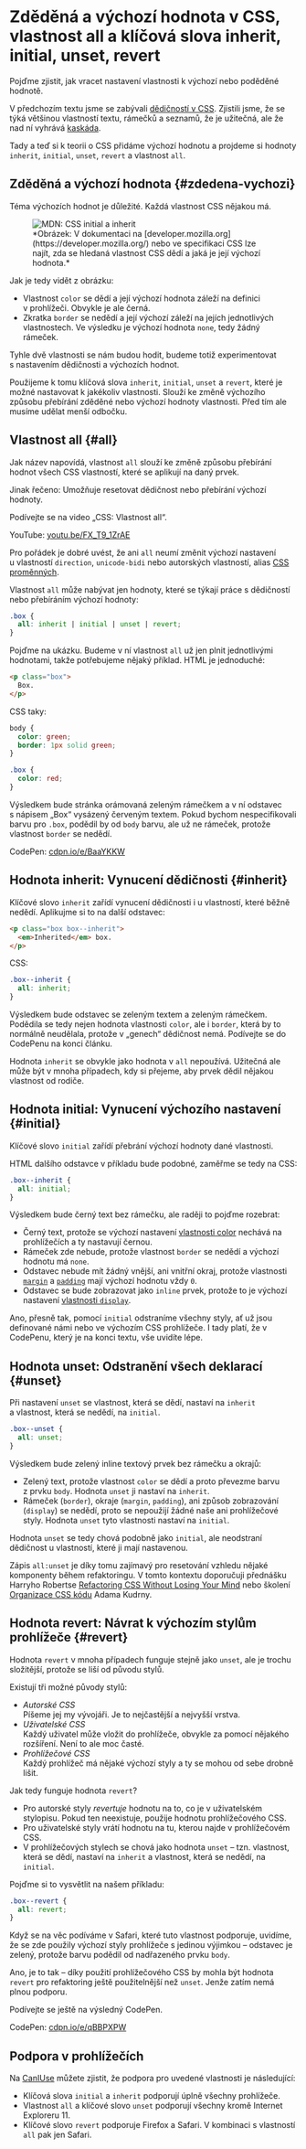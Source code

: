 # Zděděná a výchozí hodnota v CSS, vlastnost all a klíčová slova inherit, initial, unset, revert

Pojďme zjistit, jak vracet nastavení vlastnosti k výchozí nebo poděděné hodnotě.

V předchozím textu jsme se zabývali [dědičností v CSS](css-dedicnost.md). Zjistili jsme, že se týká většinou vlastností textu, rámečků a seznamů, že je užitečná, ale že nad ní vyhrává [kaskáda](css-kaskada.md).

<!-- AdSnippet -->

Tady a teď si k teorii o CSS přidáme výchozí hodnotu a projdeme si hodnoty `inherit`, `initial`, `unset`, `revert` a vlastnost `all`.

## Zděděná a výchozí hodnota {#zdedena-vychozi}

Téma výchozích hodnot je důležité. Každá vlastnost CSS nějakou má.

<figure>
<img src="../dist/images/original/css-initial-inherit-mdn.png" alt="MDN: CSS initial a inherit">
<figcaption markdown="1">
*Obrázek: V dokumentaci na [developer.mozilla.org](https://developer.mozilla.org/) nebo ve specifikaci CSS lze najít, zda se hledaná vlastnost CSS  dědí a jaká je její výchozí hodnota.*
</figcaption>
</figure>

Jak je tedy vidět z obrázku:

* Vlastnost `color` se dědí a její výchozí hodnota záleží na definici v prohlížeči. Obvykle je ale černá.
* Zkratka `border` se nedědí a její výchozí záleží na jejích jednotlivých  vlastnostech. Ve výsledku je výchozí hodnota `none`, tedy žádný rámeček.

Tyhle dvě vlastnosti se nám budou hodit, budeme totiž experimentovat s nastavením dědičnosti a výchozích hodnot.

Použijeme k tomu klíčová slova `inherit`, `initial`, `unset` a `revert`, které je možné nastavovat k jakékoliv vlastnosti. Slouží ke změně výchozího způsobu přebírání zděděné nebo výchozí hodnoty vlastnosti. Před tím ale musíme udělat menší odbočku.

## Vlastnost all {#all}

Jak název napovídá, vlastnost `all` slouží ke změně způsobu přebírání hodnot všech CSS vlastností, které se aplikují na daný prvek.

Jinak řečeno: Umožňuje resetovat dědičnost nebo přebírání výchozí hodnoty.

Podívejte se na video „CSS: Vlastnost all“.

YouTube: [youtu.be/FX_T9_1ZrAE](https://www.youtube.com/watch?v=FX_T9_1ZrAE)

Pro pořádek je dobré uvést, že ani `all` neumí změnit výchozí nastavení u vlastností `direction`, `unicode-bidi` nebo autorských vlastností, alias [CSS proměnných](css-promenne.md).

Vlastnost `all` může nabývat jen hodnoty, které se týkají práce s dědičností nebo přebíráním výchozí hodnoty:

```css
.box {
  all: inherit | initial | unset | revert;
}
```

Pojďme na ukázku. Budeme v ní vlastnost `all` už jen plnit jednotlivými hodnotami, takže potřebujeme nějaký příklad. HTML je jednoduché:

```html
<p class="box">
  Box.
</p>
```

CSS taky:

```css
body {
  color: green;
  border: 1px solid green;
}

.box {
  color: red;
}
```

Výsledkem bude stránka orámovaná zeleným rámečkem a v ní odstavec s nápisem „Box“ vysázený červeným textem. Pokud bychom nespecifikovali barvu pro `.box`, podědil by od `body` barvu, ale už ne rámeček, protože vlastnost `border` se nedědí.

CodePen: [cdpn.io/e/BaaYKKW](https://codepen.io/machal/pen/BaaYKKW?editors=1100)

## Hodnota inherit: Vynucení dědičnosti {#inherit}

Klíčové slovo `inherit` zařídí vynucení dědičnosti i u vlastností, které běžně nedědí. Aplikujme si to na další odstavec:

```html
<p class="box box--inherit">
  <em>Inherited</em> box.
</p>
```

CSS:

```css
.box--inherit {
  all: inherit;
}
```

Výsledkem bude odstavec se zeleným textem a zeleným rámečkem. Podědila se tedy nejen hodnota vlastnosti `color`, ale i `border`, která by to normálně neudělala, protože v „genech“ dědičnost nemá. Podívejte se do CodePenu na konci článku.

<!-- AdSnippet -->

Hodnota `inherit` se obvykle jako hodnota v `all` nepoužívá. Užitečná ale může být v mnoha případech, kdy si přejeme, aby prvek dědil nějakou vlastnost od rodiče.

## Hodnota initial: Vynucení výchozího nastavení {#initial}

Klíčové slovo `initial` zařídí přebrání výchozí hodnoty dané vlastnosti.

HTML dalšího odstavce v příkladu bude podobné, zaměřme se tedy na CSS:

```css
.box--inherit {
  all: initial;
}
```

Výsledkem bude černý text bez rámečku, ale raději to pojďme rozebrat:

* Černý text, protože se výchozí nastavení [vlastnosti color](https://developer.mozilla.org/en-US/docs/Web/CSS/color) nechává na prohlížečích a ty nastavují černou.
* Rámeček zde nebude, protože vlastnost `border` se nedědí a výchozí hodnotu má `none`.
* Odstavec nebude mít žádný vnější, ani vnitřní okraj, protože vlastnosti <code>[margin](https://developer.mozilla.org/en-US/docs/Web/CSS/margin)</code> a <code>[padding](https://developer.mozilla.org/en-US/docs/Web/CSS/padding)</code> mají výchozí hodnotu vždy <code>0</code>.
* Odstavec se bude zobrazovat jako <code>inline</code> prvek, protože to je výchozí nastavení [vlastnosti `display`](css-display.md).

Ano, přesně tak, pomocí <code>initial</code> odstraníme všechny styly, ať už jsou definované námi nebo ve výchozím CSS prohlížeče. I tady platí, že v CodePenu, který je na konci textu, vše uvidíte lépe.

## Hodnota unset: Odstranění všech deklarací {#unset}

Při nastavení `unset` se vlastnost, která se dědí, nastaví na `inherit` a vlastnost, která se nedědí, na `initial`.

```css
.box--unset {
  all: unset;
}
```

Výsledkem bude zelený inline textový prvek bez rámečku a okrajů:

* Zelený text, protože vlastnost `color` se dědí a proto převezme barvu z prvku `body`. Hodnota `unset` ji nastaví na `inherit`.
* Rámeček (`border`), okraje (`margin`, `padding`), ani způsob zobrazování (`display`) se nedědí, proto se nepoužijí žádné naše ani prohlížečové styly. Hodnota `unset` tyto vlastnosti nastaví na `initial`.

Hodnota `unset` se tedy chová podobně jako `initial`, ale neodstraní dědičnost u vlastností, které ji mají nastavenou.

Zápis `all:unset` je díky tomu zajímavý pro resetování vzhledu nějaké komponenty během refaktoringu. V tomto kontextu doporučuji přednášku Harryho Robertse [Refactoring CSS Without Losing Your Mind](https://slideslive.com/38898201/refactoring-css-without-losing-your-mind) nebo školení [Organizace CSS kódu](https://www.vzhurudolu.cz/kurzy/css-kod) Adama Kudrny.

## Hodnota revert: Návrat k výchozím stylům prohlížeče {#revert}

Hodnota `revert` v mnoha případech funguje stejně jako `unset`, ale je trochu složitější, protože se liší od původu stylů.

Existují tři možné původy stylů:

* _Autorské CSS_  
Píšeme jej my vývojáři. Je to nejčastější a nejvyšší vrstva.
* _Uživatelské CSS_  
Každý uživatel může vložit do prohlížeče, obvykle za pomocí nějakého rozšíření. Není to ale moc časté.
* _Prohlížečové CSS_  
Každý prohlížeč má nějaké výchozí styly a ty se mohou od sebe drobně lišit.

Jak tedy funguje hodnota `revert`?

* Pro autorské styly _revertuje_ hodnotu na to, co je v uživatelském stylopisu. Pokud ten neexistuje, použije hodnotu prohlížečového CSS.
* Pro uživatelské styly vrátí hodnotu na tu, kterou najde v prohlížečovém CSS.
* V prohlížečových stylech se chová jako hodnota `unset` – tzn. vlastnost, která se dědí, nastaví na `inherit` a vlastnost, která se nedědí, na `initial`.

Pojďme si to vysvětlit na našem příkladu:

```css
.box--revert {
  all: revert;
}
```

Když se na věc podíváme v Safari, které tuto vlastnost podporuje, uvidíme, že se zde použily výchozí styly prohlížeče s jedinou výjimkou – odstavec je zelený, protože barvu podědil od nadřazeného prvku `body`.

Ano, je to tak – díky použití prohlížečového CSS by mohla být hodnota `revert` pro refaktoring ještě použitelnější než `unset`. Jenže zatím nemá plnou podporu.

Podívejte se ještě na výsledný CodePen.

CodePen: [cdpn.io/e/qBBPXPW](https://codepen.io/machal/pen/qBBPXPW?editors=1100)

## Podpora v prohlížečích

Na [CanIUse](https://caniuse.com) můžete zjistit, že podpora pro uvedené vlastnosti je následující:

* Klíčová slova `initial` a `inherit` podporují úplně všechny prohlížeče.
* Vlastnost `all` a klíčové slovo `unset` podporují všechny kromě Internet Exploreru 11.
* Klíčové slovo `revert` podporuje Firefox a Safari. V kombinaci s vlastností `all` pak jen Safari.

<!-- AdSnippet -->
